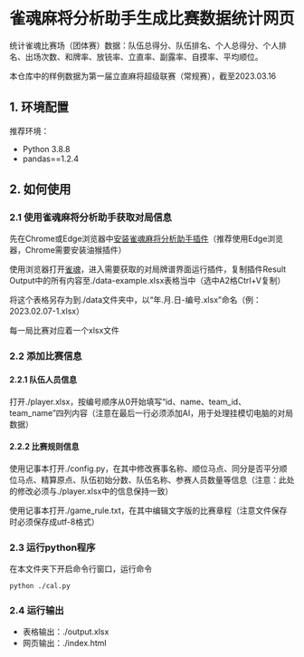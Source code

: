 # 雀魂麻将分析助手生成比赛数据统计网页
统计雀魂比赛场（团体赛）数据：队伍总得分、队伍排名、个人总得分、个人排名、出场次数、和牌率、放铳率、立直率、副露率、自摸率、平均顺位。

本仓库中的样例数据为第一届立直麻将超级联赛（常规赛），截至2023.03.16

## 1. 环境配置

推荐环境：

- Python 3.8.8
- pandas==1.2.4

## 2. 如何使用

### 2.1 使用雀魂麻将分析助手获取对局信息

先在Chrome或Edge浏览器中[安装雀魂麻将分析助手插件](https://www.bilibili.com/read/cv17873540)（推荐使用Edge浏览器，Chrome需要安装油猴插件）

使用浏览器打开[雀魂](https://game.maj-soul.net/)，进入需要获取的对局牌谱界面运行插件，复制插件Result Output中的所有内容至./data-example.xlsx表格当中（选中A2格Ctrl+V复制）

将这个表格另存为到./data文件夹中，以“年.月.日-编号.xlsx”命名（例：2023.02.07-1.xlsx）

每一局比赛对应着一个xlsx文件

### 2.2 添加比赛信息

#### 2.2.1 队伍人员信息

打开./player.xlsx，按编号顺序从0开始填写“id、name、team_id、team_name”四列内容（注意在最后一行必须添加AI，用于处理挂模切电脑的对局数据）

#### 2.2.2 比赛规则信息

使用记事本打开./config.py，在其中修改赛事名称、顺位马点、同分是否平分顺位马点、精算原点、队伍初始分数、队伍名称、参赛人员数量等信息（注意：此处的修改必须与./player.xlsx中的信息保持一致）

使用记事本打开./game_rule.txt，在其中编辑文字版的比赛章程（注意文件保存时必须保存成utf-8格式）

### 2.3 运行python程序

在本文件夹下开启命令行窗口，运行命令

```
python ./cal.py
```

### 2.4 运行输出

- 表格输出：./output.xlsx
- 网页输出：./index.html

